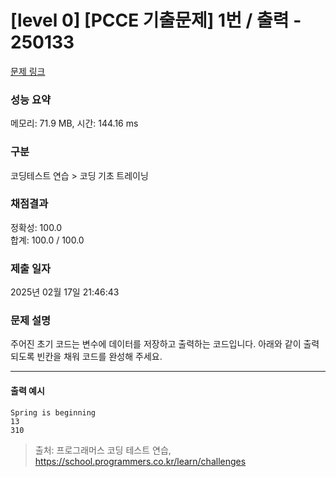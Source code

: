 # [level 0] [PCCE 기출문제] 1번 / 출력 - 250133 

[문제 링크](https://school.programmers.co.kr/learn/courses/30/lessons/250133) 

### 성능 요약

메모리: 71.9 MB, 시간: 144.16 ms

### 구분

코딩테스트 연습 > 코딩 기초 트레이닝

### 채점결과

정확성: 100.0<br/>합계: 100.0 / 100.0

### 제출 일자

2025년 02월 17일 21:46:43

### 문제 설명

<p>주어진 초기 코드는 변수에 데이터를 저장하고 출력하는 코드입니다. 아래와 같이 출력되도록 빈칸을 채워 코드를 완성해 주세요.</p>

<hr>

<h4>출력 예시</h4>
<div class="highlight"><pre class="codehilite"><code>Spring is beginning
13
310
</code></pre></div>

> 출처: 프로그래머스 코딩 테스트 연습, https://school.programmers.co.kr/learn/challenges